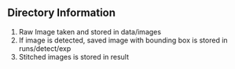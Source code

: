 ## Directory Information  
1. Raw Image taken and stored in data/images
2. If image is detected, saved image with bounding box is stored in runs/detect/exp
3. Stitched images is stored in result
